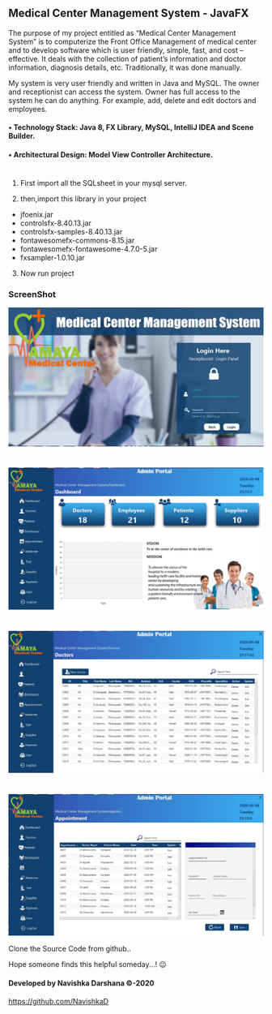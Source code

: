 ## Medical Center Management System - JavaFX 

The purpose of my project entitled as “Medical Center Management System” is to computerize the Front Office Management of medical center and to develop software which is user friendly, simple, fast, and cost – effective. It deals with the collection of patient’s information and doctor information, diagnosis details, etc. Traditionally, it was done manually.

My system is very user friendly and written in Java and MySQL. The owner and receptionist can access the system. Owner has full access to the system he can do anything. For example, add, delete and edit doctors and employees. 



#### • Technology Stack: Java 8, FX Library, MySQL, IntelliJ IDEA and Scene Builder.

#### • Architectural Design: Model View Controller Architecture.

#

1. First import all the SQLsheet in your mysql server.

2. then,import this library in your project

* jfoenix.jar
* controlsfx-8.40.13.jar
* controlsfx-samples-8.40.13.jar
* fontawesomefx-commons-8.15.jar
* fontawesomefx-fontawesome-4.7.0-5.jar
* fxsampler-1.0.10.jar


3. Now run project 

### ScreenShot

![](Screenshot/Screenshot_1.jpg)
#
![](Screenshot/Screenshot_2.jpg)
#
![](Screenshot/Screenshot_3.jpg)
#
![](Screenshot/Screenshot_4.jpg)


Clone the Source Code from github..

Hope someone finds this helpful someday...! 😉

#### Developed by Navishka Darshana ©-2020

https://github.com/NavishkaD


